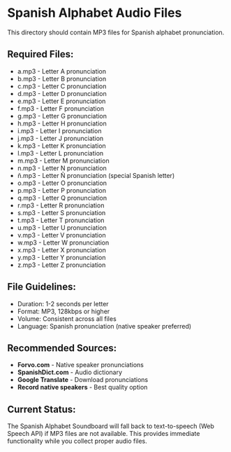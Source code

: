 # Spanish Alphabet Audio Files

This directory should contain MP3 files for Spanish alphabet pronunciation.

## Required Files:
- a.mp3 - Letter A pronunciation
- b.mp3 - Letter B pronunciation  
- c.mp3 - Letter C pronunciation
- d.mp3 - Letter D pronunciation
- e.mp3 - Letter E pronunciation
- f.mp3 - Letter F pronunciation
- g.mp3 - Letter G pronunciation
- h.mp3 - Letter H pronunciation
- i.mp3 - Letter I pronunciation
- j.mp3 - Letter J pronunciation
- k.mp3 - Letter K pronunciation
- l.mp3 - Letter L pronunciation
- m.mp3 - Letter M pronunciation
- n.mp3 - Letter N pronunciation
- ñ.mp3 - Letter Ñ pronunciation (special Spanish letter)
- o.mp3 - Letter O pronunciation
- p.mp3 - Letter P pronunciation
- q.mp3 - Letter Q pronunciation
- r.mp3 - Letter R pronunciation
- s.mp3 - Letter S pronunciation
- t.mp3 - Letter T pronunciation
- u.mp3 - Letter U pronunciation
- v.mp3 - Letter V pronunciation
- w.mp3 - Letter W pronunciation
- x.mp3 - Letter X pronunciation
- y.mp3 - Letter Y pronunciation
- z.mp3 - Letter Z pronunciation

## File Guidelines:
- Duration: 1-2 seconds per letter
- Format: MP3, 128kbps or higher
- Volume: Consistent across all files
- Language: Spanish pronunciation (native speaker preferred)

## Recommended Sources:
- **Forvo.com** - Native speaker pronunciations
- **SpanishDict.com** - Audio dictionary
- **Google Translate** - Download pronunciations
- **Record native speakers** - Best quality option

## Current Status:
The Spanish Alphabet Soundboard will fall back to text-to-speech (Web Speech API) if MP3 files are not available. This provides immediate functionality while you collect proper audio files.